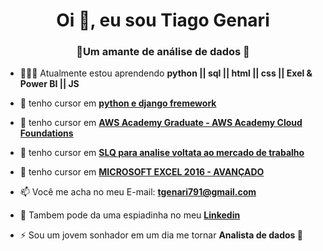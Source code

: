 <h1 align="center">Oi 👋, eu sou Tiago Genari</h1>
<h3 align="center">🎲Um amante de análise de dados 🎲</h3>

- 👨🏼‍💻 Atualmente estou aprendendo **python || sql || html || css || Exel & Power BI || JS**

- 📜 tenho cursor em [**python e django fremework**](www.udemy.com/certificate/UC-db3633c7-8c5e-41cb-9e44-f65884863ed2/)
- 📜 tenho cursor em [**AWS Academy Graduate - AWS Academy Cloud Foundations**]([www.udemy.com/certificate/UC-db3633c7-8c5e-41cb-9e44-f65884863ed2/](https://www.credly.com/badges/5dd2f652-d8f8-418f-b786-5694ab0a5236/linked_in_profile))
- 📜 tenho cursor em [**SLQ para analise voltata ao mercado de trabalho**]([[www.udemy.com/certificate/UC-db3633c7-8c5e-41cb-9e44-f65884863ed2/](https://www.credly.com/badges/5dd2f652-d8f8-418f-b786-5694ab0a5236/linked_in_profile)](https://www.udemy.com/certificate/UC-a12ba732-66db-4188-872a-a70f6b2a7a5d/))
- 📜 tenho cursor em [**MICROSOFT EXCEL 2016 - AVANÇADO**]([www.udemy.com/certificate/UC-db3633c7-8c5e-41cb-9e44-f65884863ed2/](https://lms.ev.org.br/mpls/Web/Lms/Student/PrintCertificateContent.aspx?6LySc8Vp4h51IOJOKRAB2bPIEgQWKSfu))

- 📫 Você me acha no meu E-mail: **tgenari791@gmail.com**

- 🔎 Tambem pode da uma espiadinha no meu [**Linkedin**](https://www.linkedin.com/in/tiago-genari)

- ⚡ Sou um jovem sonhador em um dia me tornar **Analista de dados 🎲**




